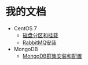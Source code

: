 # 我的文档

* CentOS 7
	* [磁盘分区和挂载](./centos7/fdisk-mount)
	* [RabbitMQ安装](./centos7/rabbitmq-install)
* MongoDB
	* [MongoDB群集安装和配置](./mongodb/mongodb-cluster-install)